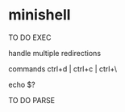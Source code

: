 # minishell


TO DO EXEC

handle multiple redirections

commands ctrl+d | ctrl+c | ctrl+\

echo $?

TO DO PARSE

